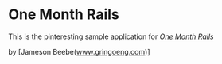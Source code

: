 # One Month Rails
This is the pinteresting sample application for 
[*One Month Rails*](http://onemonthrails.com)

by [Jameson Beebe(www.gringoeng.com)]